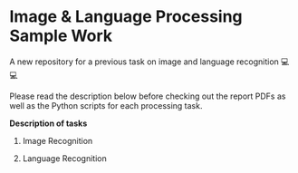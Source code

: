# Image & Language Processing Sample Work 
A new repository for a previous task on image and language recognition 
:computer: :computer:

Please read the description below before checking out the report PDFs as well as the Python scripts for each processing task. 

**Description of tasks**

1. Image Recognition

2. Language Recognition 

